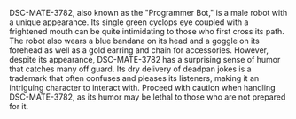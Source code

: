 DSC-MATE-3782, also known as the "Programmer Bot," is a male robot with a unique appearance. Its single green cyclops eye coupled with a frightened mouth can be quite intimidating to those who first cross its path. The robot also wears a blue bandana on its head and a goggle on its forehead as well as a gold earring and chain for accessories. However, despite its appearance, DSC-MATE-3782 has a surprising sense of humor that catches many off guard. Its dry delivery of deadpan jokes is a trademark that often confuses and pleases its listeners, making it an intriguing character to interact with. Proceed with caution when handling DSC-MATE-3782, as its humor may be lethal to those who are not prepared for it.